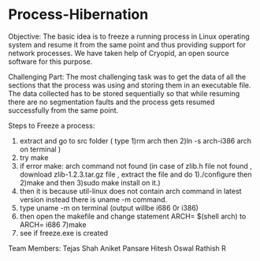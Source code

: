 Process-Hibernation
===================
Objective:
The basic idea is to freeze a running process in Linux operating system and resume it
from the same point and thus providing support for network processes.
We have taken help of Cryopid, an open source software for this purpose.

Challenging Part:
The most challenging task was to get the data of all the sections that the
process was using and storing them in an executable file. The data collected has to be
stored sequentially so that while resuming there are no segmentation faults and the
process gets resumed successfully from the same point.

Steps to Freeze a process:
1) extract and go to src folder ( type 1)rm arch   then  2)ln -s arch-i386 arch on terminal  )
2) try make
3) if error make: arch command not found   (in case of zlib.h file not found , download zlib-1.2.3.tar.gz file , extract the  file and do     1)./configure    then  2)make      and      then            3)sudo make install          on it.)
4) then it is because util-linux does not contain arch command in latest version instead there is uname -m command.
5) type uname -m on terminal (output willbe i686 0r i386)
6) then open the makefile and  change statement ARCH= $(shell arch)  to ARCH= i686
7)make
8) see if freeze.exe is created

Team Members:
Tejas Shah
Aniket Pansare
Hitesh Oswal
Rathish R
